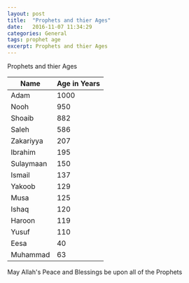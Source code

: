 ```yaml
---
layout: post
title:  "Prophets and thier Ages"
date:   2016-11-07 11:34:29
categories: General
tags: prophet age
excerpt: Prophets and thier Ages
---
```



Prophets and thier Ages

| Name | Age in Years |
|------|--------------|
|Adam | 1000 |
|Nooh | 950 |
|Shoaib | 882 |
|Saleh | 586 |
|Zakariyya | 207 |
|Ibrahim | 195 |
|Sulaymaan | 150 |
|Ismail | 137 |
|Yakoob | 129 |
|Musa | 125 |
|Ishaq | 120 |
|Haroon | 119 |
|Yusuf | 110 |
|Eesa | 40 |
|Muhammad | 63 |

May Allah's Peace and Blessings be upon all of the Prophets
